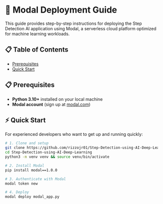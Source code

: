 # 🚀 Modal Deployment Guide

This guide provides step-by-step instructions for deploying the Step Detection AI application using Modal, a serverless cloud platform optimized for machine learning workloads.

## 📋 Table of Contents

- [Prerequisites](#-prerequisites)
- [Quick Start](#-quick-start)

## 📋 Prerequisites

- **Python 3.10+** installed on your local machine
- **Modal account** (sign up at [modal.com](https://modal.com))


## ⚡ Quick Start

For experienced developers who want to get up and running quickly:

```bash
# 1. Clone and setup
git clone https://github.com/rizzojr01/Step-Detection-using-AI-Deep-Learning.git
cd Step-Detection-using-AI-Deep-Learning
python3 -m venv venv && source venv/bin/activate

# 2. Install Modal
pip install modal==1.0.0

# 3. Authenticate with Modal
modal token new

# 4. Deploy
modal deploy modal_app.py
```

